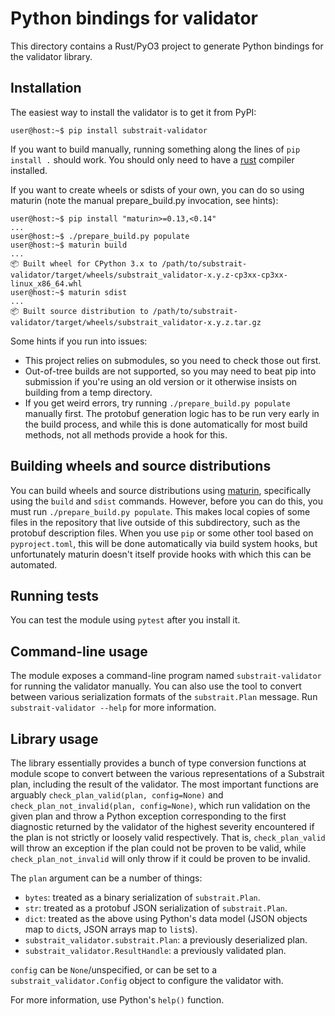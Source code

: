 # Python bindings for validator

This directory contains a Rust/PyO3 project to generate Python bindings for the
validator library.

## Installation

The easiest way to install the validator is to get it from PyPI:

```console
user@host:~$ pip install substrait-validator
```

If you want to build manually, running something along the lines of
`pip install .` should work. You should only need to have a
[rust](https://www.rust-lang.org/tools/install) compiler installed.

If you want to create wheels or sdists of your own, you can do so using
maturin (note the manual prepare_build.py invocation, see hints):

```console
user@host:~$ pip install "maturin>=0.13,<0.14"
...
user@host:~$ ./prepare_build.py populate
user@host:~$ maturin build
...
📦 Built wheel for CPython 3.x to /path/to/substrait-validator/target/wheels/substrait_validator-x.y.z-cp3xx-cp3xx-linux_x86_64.whl
user@host:~$ maturin sdist
...
📦 Built source distribution to /path/to/substrait-validator/target/wheels/substrait_validator-x.y.z.tar.gz
```

Some hints if you run into issues:

 - This project relies on submodules, so you need to check those out first.
 - Out-of-tree builds are not supported, so you may need to beat pip into
   submission if you're using an old version or it otherwise insists on
   building from a temp directory.
 - If you get weird errors, try running `./prepare_build.py populate` manually
   first. The protobuf generation logic has to be run very early in the build
   process, and while this is done automatically for most build methods, not
   all methods provide a hook for this.

## Building wheels and source distributions

You can build wheels and source distributions using
[maturin](https://github.com/PyO3/maturin), specifically using the `build` and
`sdist` commands. However, before you can do this, you must run
`./prepare_build.py populate`. This makes local copies of some files in the
repository that live outside of this subdirectory, such as the protobuf
description files. When you use `pip` or some other tool based on
`pyproject.toml`, this will be done automatically via build system hooks, but
unfortunately maturin doesn't itself provide hooks with which this can be
automated.

## Running tests

You can test the module using `pytest` after you install it.

## Command-line usage

The module exposes a command-line program named `substrait-validator` for
running the validator manually. You can also use the tool to convert between
various serialization formats of the `substrait.Plan` message. Run
`substrait-validator --help` for more information.

## Library usage

The library essentially provides a bunch of type conversion functions at
module scope to convert between the various representations of a Substrait
plan, including the result of the validator. The most important functions are
arguably `check_plan_valid(plan, config=None)` and
`check_plan_not_invalid(plan, config=None)`, which run validation on the given
plan and throw a Python exception corresponding to the first diagnostic
returned by the validator of the highest severity encountered if the plan is
not strictly or loosely valid respectively. That is, `check_plan_valid` will
throw an exception if the plan could not be proven to be valid, while
`check_plan_not_invalid` will only throw if it could be proven to be invalid.

The `plan` argument can be a number of things:

 - `bytes`: treated as a binary serialization of `substrait.Plan`.
 - `str`: treated as a protobuf JSON serialization of `substrait.Plan`.
 - `dict`: treated as the above using Python's data model (JSON objects map
   to `dict`s, JSON arrays map to `list`s).
 - `substrait_validator.substrait.Plan`: a previously deserialized plan.
 - `substrait_validator.ResultHandle`: a previously validated plan.

`config` can be `None`/unspecified, or can be set to a
`substrait_validator.Config` object to configure the validator with.

For more information, use Python's `help()` function.
